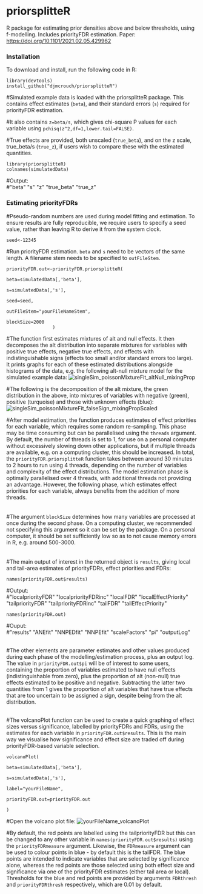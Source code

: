 # priorsplitteR  
R package for estimating prior densities above and below thresholds, using f-modelling. Includes priorityFDR estimation. Paper: https://doi.org/10.1101/2021.02.05.429962  

### Installation
To download and install, run the following code in R:

```
library(devtools)  
install_github("djmcrouch/priorsplitteR")
```

#Simulated example data is loaded with the priorsplitteR package. This contains effect estimates (```beta```), and their standard errors (```s```) required for priorityFDR estimation.  

#It also contains ```z=beta/s```, which gives chi-square P values for each variable using ```pchisq(z^2,df=1,lower.tail=FALSE)```.  

#True effects are provided, both unscaled (```true_beta```), and on the z scale, true_beta/s (```true_z```), if users wish to compare these with the estimated quantities.

```
library(priorsplitteR)  
colnames(simulatedData) 
```

#Output:  
#"beta"  "s" "z" "true_beta" "true_z"

### Estimating priorityFDRs
#Pseudo-random numbers are used during model fitting and estimation. To ensure results are fully reproducible, we require users to specify a seed value, rather than leaving R to derive it from the system clock.

```
seed<-12345
```

#Run priorityFDR estimation. ```beta``` and ```s``` need to be vectors of the same length. A filename stem needs to be specified to ```outFileStem```. 

```
priorityFDR.out<-priorityFDR.priorsplitteR(

beta=simulatedData[,'beta'],

s=simulatedData[,'s'],

seed=seed,

outFileStem="yourFileNameStem",

blockSize=2000
                 )
```

#The function first estimates mixtures of alt and null effects. It then decomposes the alt distribution into separate mixtures for variables with positive true effects, negative true effects, and effects with indistinguishable signs (effects too small and/or standard errors too large). It prints graphs for each of these estimated distributions alongside histograms of the data, e.g. the following alt-null mixture model for the simulated example data:
![singleSim_poissonMixtureFit_altNull_mixingProp](https://github.com/djmcrouch/priorsplitteR/assets/56267642/9a8240d3-512b-4fe6-86ff-3d49c37ff8cf)

#The following is the decomposition of the alt mixture, the green distribution in the above, into mixtures of variables with negative (green), positive (turquoise) and those with unknown effects (blue):
![singleSim_poissonMixtureFit_falseSign_mixingPropScaled](https://github.com/djmcrouch/priorsplitteR/assets/56267642/47cc5ad5-a954-4a4b-bafd-5699821f866f)

#After model estimation, the function produces estimates of effect priorities for each variable, which requires some random re-sampling. This phase may be time consuming but can be parallelised using the ```threads``` argument. By default, the number of threads is set to 1, for use on a personal computer without excessively slowing down other applications, but if multiple threads are available, e.g. on a computing cluster, this should be increased. In total, the ```priorityFDR.priorsplitteR``` function takes between around 30 minutes to 2 hours to run using 4 threads, depending on the number of variables and complexity of the effect distributions. The model estimation phase is optimally parallelised over 4 threads, with additional threads not providing an advantage. However, the following phase, which estimates effect priorities for each variable, always benefits from the addition of more threads.  
 <br/><br/>
#The argument ```blockSize``` determines how many variables are processed at once during the second phase. On a computing cluster, we recommended not specifying this argument so it can be set by the package. On a personal computer, it should be set sufficiently low so as to not cause memory errors in R, e.g. around 500-3000.  
   <br/><br/>
#The main output of interest in the returned object is ```results```, giving local and tail-area estimates of priorityFDRs, effect priorities and FDRs:

```
names(priorityFDR.out$results)
```
#Output:  
#"localpriorityFDR"   "localpriorityFDRinc"   "localFDR"   "localEffectPriority"   "tailpriorityFDR"   "tailpriorityFDRinc"   "tailFDR"   "tailEffectPriority"

```
names(priorityFDR.out)
```
#Ouput:  
#"results"      "ANEfit"       "NNPEDfit"     "NNPEfit"      "scaleFactors"      "pi"           "outputLog" 
<br/><br/>

#The other elements are parameter estimates and other values produced during each phase of the modelling/estimation process, plus an output log. The value in ```priorityFDR.out$pi``` will be of interest to some users, containing the proportion of variables estimated to have null effects (indistinguishable from zero), plus the proportion of alt (non-null) true effects estimated to be positive and negative. Subtracting the latter two quantities from 1 gives the proportion of alt variables that have true effects that are too uncertain to be assigned a sign, despite being from the alt distribution.
   <br/><br/>
   
#The volcanoPlot function can be used to create a quick graphing of effect sizes versus significance, labelled by priorityFDRs and FDRs, using the estimates for each variable in ```priorityFDR.out$results```. This is the main way we visualise how significance and effect size are traded off during priorityFDR-based variable selection.  

```
volcanoPlot(

beta=simulatedData[,'beta'],

s=simulatedData[,'s'],

label="yourFileName",

priorityFDR.out=priorityFDR.out

)
```

#Open the volcano plot file:
![yourFileName_volcanoPlot](https://github.com/djmcrouch/priorsplitteR/assets/56267642/882bccfe-6e09-4b0c-9b65-8cd5bbd2dc38)


#By default, the red points are labelled using the tailpriorityFDR but this can be changed to any other variable in ```names(priorityFDR.out$results)``` using the ```priorityFDRmeasure``` argument. Likewise, the ```FDRmeasure``` argument can be used to colour points in blue - by default this is the tailFDR. The blue points are intended to indicate variables that are selected by significance alone, whereas the red points are those selected using both effect size and significance via one of the priorityFDR estimates (either tail area or local). Thresholds for the blue and red points are provided by arguments ```FDRthresh``` and ```priorityFDRthresh``` respectively, which are 0.01 by default. 










